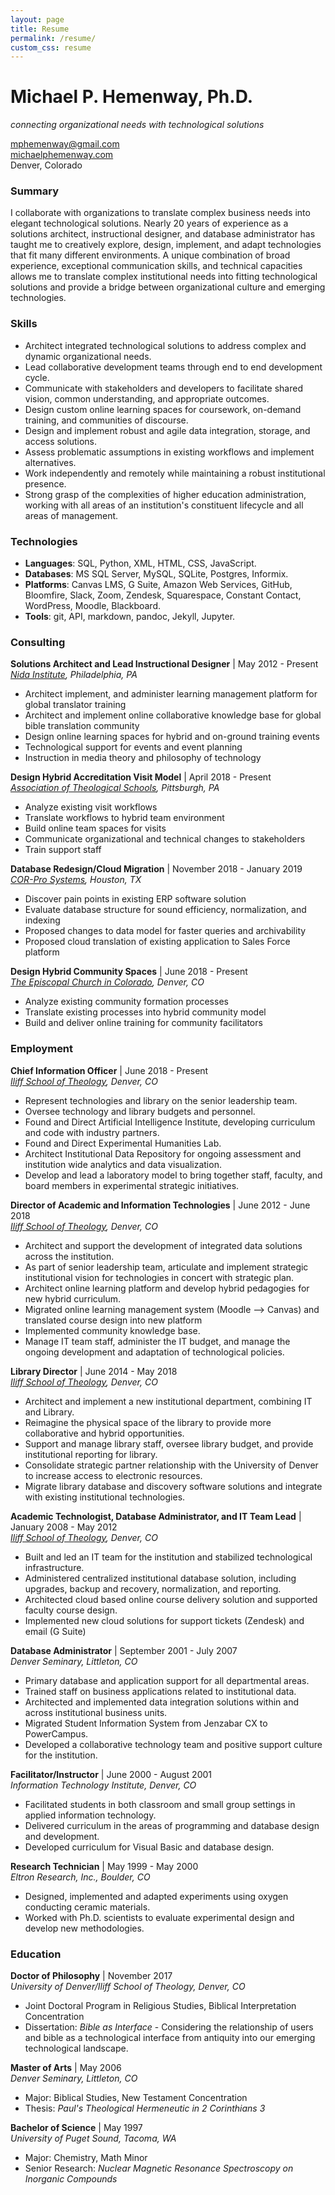 ```yaml
---
layout: page
title: Resume
permalink: /resume/
custom_css: resume
---
```


# Michael P. Hemenway, Ph.D.
*connecting organizational needs with technological solutions*  

[mphemenway@gmail.com](mailto:mphemenway@gmail.com)  
[michaelphemenway.com](http://michaelphemenway.com)  
Denver, Colorado  

### Summary  

I collaborate with organizations to translate complex business needs into elegant technological solutions. Nearly 20 years of experience as a solutions architect, instructional designer, and database administrator has taught me to creatively explore, design, implement, and adapt technologies that fit many different environments. A unique combination of broad experience, exceptional communication skills, and technical capacities allows me to translate complex institutional needs into fitting technological solutions and provide a bridge between organizational culture and emerging technologies.

### Skills  

+ Architect integrated technological solutions to address complex and dynamic organizational needs.
+ Lead collaborative development teams through end to end development cycle.
+ Communicate with stakeholders and developers to facilitate shared vision, common understanding, and appropriate outcomes.
+ Design custom online learning spaces for coursework, on-demand training, and communities of discourse.
+ Design and implement robust and agile data integration, storage, and access solutions.
+ Assess problematic assumptions in existing workflows and implement alternatives.
+ Work independently and remotely while maintaining a robust institutional presence.
+ Strong grasp of the complexities of higher education administration, working with all areas of an institution's constituent lifecycle and all areas of management.

### Technologies  

+ **Languages**: SQL, Python, XML, HTML, CSS, JavaScript.
+ **Databases**: MS SQL Server, MySQL, SQLite, Postgres, Informix.
+ **Platforms**: Canvas LMS, G Suite, Amazon Web Services, GitHub, Bloomfire, Slack, Zoom, Zendesk, Squarespace, Constant Contact, WordPress, Moodle, Blackboard.
+ **Tools**: git, API, markdown, pandoc, Jekyll, Jupyter.

### Consulting  

**Solutions Architect and Lead Instructional Designer** | May 2012 - Present  
*[Nida Institute](http://nidaschool.org), Philadelphia, PA*  
+ Architect implement, and administer learning management platform for global translator training
+ Architect and implement online collaborative knowledge base for global bible translation community
+ Design online learning spaces for hybrid and on-ground training events
+ Technological support for events and event planning
+ Instruction in media theory and philosophy of technology

**Design Hybrid Accreditation Visit Model** | April 2018 - Present  
*[Association of Theological Schools](https://ats.edu/), Pittsburgh, PA*  
+ Analyze existing visit workflows
+ Translate workflows to hybrid team environment
+ Build online team spaces for visits
+ Communicate organizational and technical changes to stakeholders
+ Train support staff

**Database Redesign/Cloud Migration** | November 2018 - January 2019  
*[COR-Pro Systems](http://www.cor-pro.com/), Houston, TX*  
+ Discover pain points in existing ERP software solution
+ Evaluate database structure for sound efficiency, normalization, and indexing
+ Proposed changes to data model for faster queries and archivability
+ Proposed cloud translation of existing application to Sales Force platform

**Design Hybrid Community Spaces** | June 2018 - Present  
*[The Episcopal Church in Colorado](https://episcopalcolorado.org/), Denver, CO*  
+ Analyze existing community formation processes
+ Translate existing processes into hybrid community model 
+ Build and deliver online training for community facilitators

### Employment  

**Chief Information Officer** | June 2018 - Present  
*[Iliff School of Theology](http://www.iliff.edu), Denver, CO*  
+ Represent technologies and library on the senior leadership team.
+ Oversee technology and library budgets and personnel.
+ Found and Direct Artificial Intelligence Institute, developing curriculum and code with industry partners.
+ Found and Direct Experimental Humanities Lab.
+ Architect Institutional Data Repository for ongoing assessment and institution wide analytics and data visualization.
+ Develop and lead a laboratory model to bring together staff, faculty, and board members in experimental strategic initiatives.

**Director of Academic and Information Technologies** | June 2012 - June 2018  
*[Iliff School of Theology](http://www.iliff.edu), Denver, CO*  
+ Architect and support the development of integrated data solutions across the institution.
+ As part of senior leadership team, articulate and implement strategic institutional vision for technologies in concert with strategic plan.
+ Architect online learning platform and develop hybrid pedagogies for new hybrid curriculum.
+ Migrated online learning management system (Moodle --> Canvas) and translated course design into new platform
+ Implemented community knowledge base.
+ Manage IT team staff, administer the IT budget, and manage the ongoing development and adaptation of technological policies.

**Library Director** | June 2014 - May 2018  
*[Iliff School of Theology](http://www.iliff.edu/library), Denver, CO*  
+ Architect and implement a new institutional department, combining IT and Library.
+ Reimagine the physical space of the library to provide more collaborative and hybrid opportunities.
+ Support and manage library staff, oversee library budget, and provide institutional reporting for library.
+ Consolidate strategic partner relationship with the University of Denver to increase access to electronic resources.
+ Migrate library database and discovery software solutions and integrate with existing institutional technologies.

**Academic Technologist, Database Administrator, and IT Team Lead** | January 2008 - May 2012  
*[Iliff School of Theology](http://www.iliff.edu), Denver, CO*  
+ Built and led an IT team for the institution and stabilized technological infrastructure.
+ Administered centralized institutional database solution, including upgrades, backup and recovery, normalization, and reporting.
+ Architected cloud based online course delivery solution and supported faculty course design.
+ Implemented new cloud solutions for support tickets (Zendesk) and email (G Suite)

**Database Administrator** | September 2001 - July 2007  
*Denver Seminary, Littleton, CO*  
+ Primary database and application support for all departmental areas.
+ Trained staff on business applications related to institutional data.
+ Architected and implemented data integration solutions within and across institutional business units.
+ Migrated Student Information System from Jenzabar CX to PowerCampus.
+ Developed a collaborative technology team and positive support culture for the institution.

**Facilitator/Instructor** | June 2000 - August 2001  
*Information Technology Institute, Denver, CO*  
+ Facilitated students in both classroom and small group settings in applied information technology.
+ Delivered curriculum in the areas of programming and database design and development.
+ Developed curriculum for Visual Basic and database design.

**Research Technician** | May 1999 - May 2000  
*Eltron Research, Inc., Boulder, CO*  
+ Designed, implemented and adapted experiments using oxygen conducting ceramic materials.
+ Worked with Ph.D. scientists to evaluate experimental design and develop new methodologies.

### Education  

**Doctor of Philosophy** | November 2017  
*University of Denver/Iliff School of Theology, Denver, CO*  
+ Joint Doctoral Program in Religious Studies, Biblical Interpretation Concentration  
+ Dissertation: *Bible as Interface* - Considering the relationship of users and bible as a technological interface from antiquity into our emerging technological landscape.

**Master of Arts** | May 2006  
*Denver Seminary, Littleton, CO*  
+ Major: Biblical Studies, New Testament Concentration  
+ Thesis: *Paul's Theological Hermeneutic in 2 Corinthians 3*  

**Bachelor of Science** | May 1997  
*University of Puget Sound, Tacoma, WA*  
+ Major: Chemistry, Math Minor  
+ Senior Research: *Nuclear Magnetic Resonance Spectroscopy on Inorganic Compounds*  

